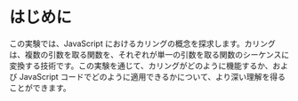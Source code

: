 # はじめに

この実験では、JavaScript におけるカリングの概念を探求します。カリングは、複数の引数を取る関数を、それぞれが単一の引数を取る関数のシーケンスに変換する技術です。この実験を通じて、カリングがどのように機能するか、および JavaScript コードでどのように適用できるかについて、より深い理解を得ることができます。
